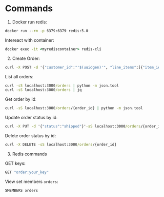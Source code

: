 # Commands

1. Docker run redis:

```cmd
docker run --rm -p 6379:6379 redis:5.0
```

Intereact with container:

```cmd
docker exec -it <myrediscontainer> redis-cli
```

2. Create Order:

```cmd
curl -X POST -d '{"customer_id":"'$(uuidgen)'", "line_items":[{"item_id":"'$(uuidgen)'", "quantity":5, "price":1999}]}' localhost:3000/orders
```

List all orders:

```cmd
curl -sS localhost:3000/orders | python -m json.tool
curl -sS localhost:3000/orders | jq
```

Get order by id:

```cmd
curl -sS localhost:3000/orders/{order_id} | python -m json.tool
```

Update order status by id:

```cmd
curl -X PUT -d '{"status":"shipped"}'-sS localhost:3000/orders/{order_id} | python -m json.tool
```

Delete order status by id:

```cmd
curl -X DELETE -sS localhost:3000/orders/{order_id}
```

3. Redis commands

GET keys:

```cmd
GET "order:your_key"
```

View set members `orders`:

```cmd
SMEMBERS orders
```
